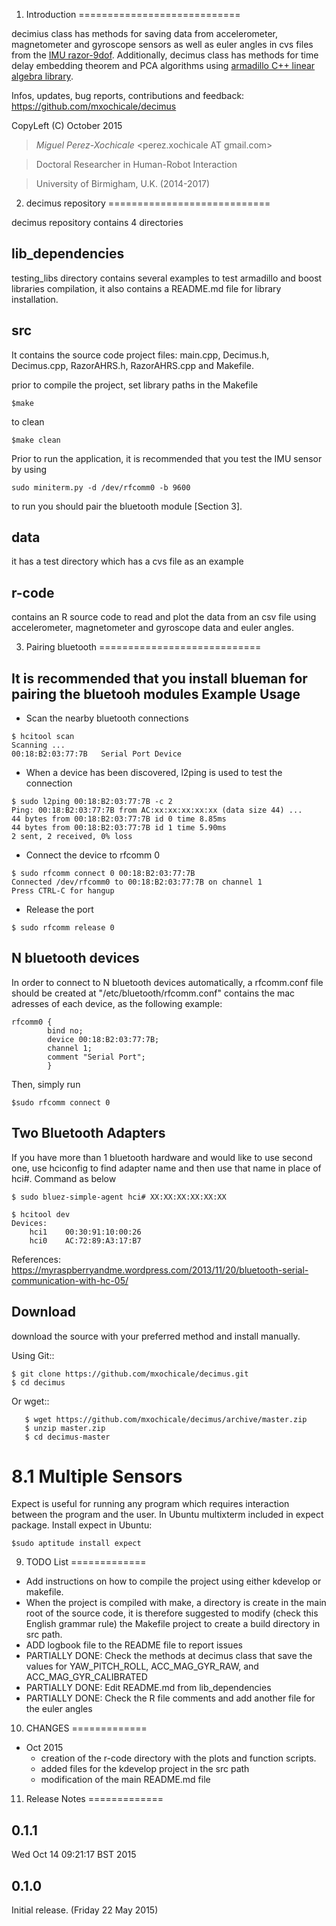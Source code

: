 
1. Introduction
============================

decimius class has methods for saving data from accelerometer, magnetometer and gyroscope sensors 
as well as euler angles in cvs files from the [IMU razor-9dof](https://github.com/ptrbrtz/razor-9dof-ahrs). Additionally, decimus class has methods for time delay embedding theorem and 
PCA algorithms using [armadillo C++ linear algebra library](http://arma.sourceforge.net/).

Infos, updates, bug reports, contributions and feedback: https://github.com/mxochicale/decimus

CopyLeft (C) October 2015

> *Miguel Perez-Xochicale* <perez.xochicale AT gmail.com>

> Doctoral Researcher in Human-Robot Interaction

> University of Birmigham, U.K. (2014-2017)


2. decimus repository 
============================

decimus repository contains 4 directories

lib_dependencies
---
testing_libs directory contains several examples to test armadillo and boost libraries compilation,
it also contains a README.md file for library installation.

src
---
It contains the source code project files:
main.cpp, Decimus.h, Decimus.cpp, RazorAHRS.h, RazorAHRS.cpp and Makefile.

prior to compile the project, set library paths in the Makefile 

```
$make 
```
to clean 
```
$make clean
```

Prior to run the application, it is recommended that you test the IMU sensor by using 
```
sudo miniterm.py -d /dev/rfcomm0 -b 9600
```

to run you should pair the bluetooth module [Section 3].


data
---
it has a test directory which has a cvs file as an example

r-code
---
contains an R source code to read and plot the data from an csv file using accelerometer, 
magnetometer and gyroscope data and euler angles.

3. Pairing bluetooth 
============================

It is recommended that you install blueman for pairing the bluetooh modules
Example Usage
--
* Scan the nearby bluetooth connections 

```
$ hcitool scan 
Scanning ...
00:18:B2:03:77:7B	Serial Port Device
```

* When a device has been discovered, l2ping is used to test the connection

```
$ sudo l2ping 00:18:B2:03:77:7B -c 2
Ping: 00:18:B2:03:77:7B from AC:xx:xx:xx:xx:xx (data size 44) ...
44 bytes from 00:18:B2:03:77:7B id 0 time 8.85ms
44 bytes from 00:18:B2:03:77:7B id 1 time 5.90ms
2 sent, 2 received, 0% loss
```

* Connect the device to rfcomm 0
```
$ sudo rfcomm connect 0 00:18:B2:03:77:7B
Connected /dev/rfcomm0 to 00:18:B2:03:77:7B on channel 1
Press CTRL-C for hangup
```

* Release the port
```
$ sudo rfcomm release 0
```


N bluetooth devices
--

In order to connect to N bluetooth devices automatically, 
a rfcomm.conf file should be created at 
"/etc/bluetooth/rfcomm.conf" contains the mac adresses of each device,
as the following example:

```
rfcomm0 {
        bind no;
        device 00:18:B2:03:77:7B;
        channel 1;
        comment "Serial Port";
        }
```

Then, simply run

```
$sudo rfcomm connect 0
```

Two Bluetooth Adapters
--

If you have more than 1 bluetooth hardware and would
like to use second one, use hciconfig to find adapter name and
then use that name in place of hci#. Command as below

```
$ sudo bluez-simple-agent hci# XX:XX:XX:XX:XX:XX
```

```
$ hcitool dev
Devices:
	hci1	00:30:91:10:00:26
	hci0	AC:72:89:A3:17:B7
```

References:
https://myraspberryandme.wordpress.com/2013/11/20/bluetooth-serial-communication-with-hc-05/



Download
---

download the source with your preferred method and install manually.

Using Git::
```
$ git clone https://github.com/mxochicale/decimus.git 
$ cd decimus
```

Or wget::

```
   $ wget https://github.com/mxochicale/decimus/archive/master.zip
   $ unzip master.zip
   $ cd decimus-master
```

8.1 Multiple Sensors
=====================

Expect is useful for running any program which requires interaction between the program and the user.
In Ubuntu multixterm included in expect package. Install expect in Ubuntu:

```
$sudo aptitude install expect
```


9. TODO List
=============

* Add instructions on how to compile the project using either kdevelop or makefile.
* When the project is compiled with make, a directory is create in the main root of the source code,
  it is therefore suggested to modify (check this English grammar rule) the Makefile project to create
  a build directory in src path.
* ADD logbook file to the README file to report issues
* PARTIALLY DONE: Check the methods at decimus class that save the values for 
  YAW_PITCH_ROLL, ACC_MAG_GYR_RAW, and ACC_MAG_GYR_CALIBRATED
* PARTIALLY DONE: Edit README.md from lib_dependencies
* PARTIALLY DONE: Check the R file comments and add another file for the euler angles


10. CHANGES
=============

* Oct 2015
  - creation of the r-code directory with the plots and function scripts.
  - added files for the kdevelop project in the src path	 
  - modification of the main README.md file



11. Release Notes
=============

0.1.1
-----
Wed Oct 14 09:21:17 BST 2015


0.1.0 
-----
Initial release. (Friday 22 May 2015)


